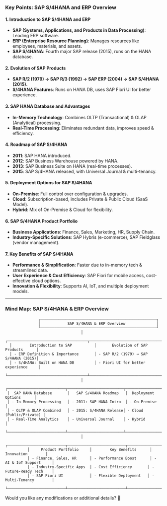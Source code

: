 ### **Key Points: SAP S/4HANA and ERP Overview**  

#### **1. Introduction to SAP S/4HANA and ERP**  
- **SAP (Systems, Applications, and Products in Data Processing)**: Leading ERP software.  
- **ERP (Enterprise Resource Planning)**: Manages resources like employees, materials, and assets.  
- **SAP S/4HANA**: Fourth major SAP release (2015), runs on the HANA database.  

#### **2. Evolution of SAP Products**  
- **SAP R/2 (1979) → SAP R/3 (1992) → SAP ERP (2004) → SAP S/4HANA (2015).**  
- **S/4HANA Features**: Runs on HANA DB, uses SAP Fiori UI for better experience.  

#### **3. SAP HANA Database and Advantages**  
- **In-Memory Technology**: Combines OLTP (Transactional) & OLAP (Analytical) processing.  
- **Real-Time Processing**: Eliminates redundant data, improves speed & efficiency.  

#### **4. Roadmap of SAP S/4HANA**  
- **2011**: SAP HANA introduced.  
- **2012**: SAP Business Warehouse powered by HANA.  
- **2013**: SAP Business Suite on HANA (real-time processes).  
- **2015**: SAP S/4HANA released, with Universal Journal & multi-tenancy.  

#### **5. Deployment Options for SAP S/4HANA**  
- **On-Premise**: Full control over configuration & upgrades.  
- **Cloud**: Subscription-based, includes Private & Public Cloud (SaaS Model).  
- **Hybrid**: Mix of On-Premise & Cloud for flexibility.  

#### **6. SAP S/4HANA Product Portfolio**  
- **Business Applications**: Finance, Sales, Marketing, HR, Supply Chain.  
- **Industry-Specific Solutions**: SAP Hybris (e-commerce), SAP Fieldglass (vendor management).  

#### **7. Key Benefits of SAP S/4HANA**  
- **Performance & Simplification**: Faster due to in-memory tech & streamlined data.  
- **User Experience & Cost Efficiency**: SAP Fiori for mobile access, cost-effective cloud options.  
- **Innovation & Flexibility**: Supports AI, IoT, and multiple deployment models.  

---

### **Mind Map: SAP S/4HANA & ERP Overview**  

```plaintext
               ┌────────────────────────────────────────────────────┐
               │            SAP S/4HANA & ERP Overview              │
               └────────────────────────────────────────────────────┘
                                  │
  ┌────────────────────────────────────┬──────────────────────────────────────┐
  │        Introduction to SAP          │       Evolution of SAP Products      │
  │ - ERP Definition & Importance       │ - SAP R/2 (1979) → SAP S/4HANA (2015)│
  │ - S/4HANA: Built on HANA DB         │ - Fiori UI for better experience     │
  └────────────────────────────────────┴──────────────────────────────────────┘
                                  │
 ┌──────────────────────────┬─────────────────────────┬──────────────────────────┐
 │  SAP HANA Database       │   SAP S/4HANA Roadmap   │  Deployment Options      │
 │ - In-Memory Processing   │ - 2011: SAP HANA Intro  │ - On-Premise             │
 │ - OLTP & OLAP Combined   │ - 2015: S/4HANA Release│ - Cloud (Public/Private) │
 │ - Real-Time Analytics    │ - Universal Journal    │ - Hybrid                  │
 └──────────────────────────┴─────────────────────────┴──────────────────────────┘
                                  │
          ┌──────────────────────────┬──────────────────────────┬──────────────────────────┐
          │     Product Portfolio     │        Key Benefits      │       Innovation        │
          │ - Finance, Sales, HR      │ - Performance Boost      │ - AI & IoT Support     │
          │ - Industry-Specific Apps  │ - Cost Efficiency       │ - Future-Ready Tech    │
          │ - SAP Fiori UI            │ - Flexible Deployment   │ - Multi-Tenancy        │
          └──────────────────────────┴──────────────────────────┴──────────────────────────┘
```

Would you like any modifications or additional details? 🚀